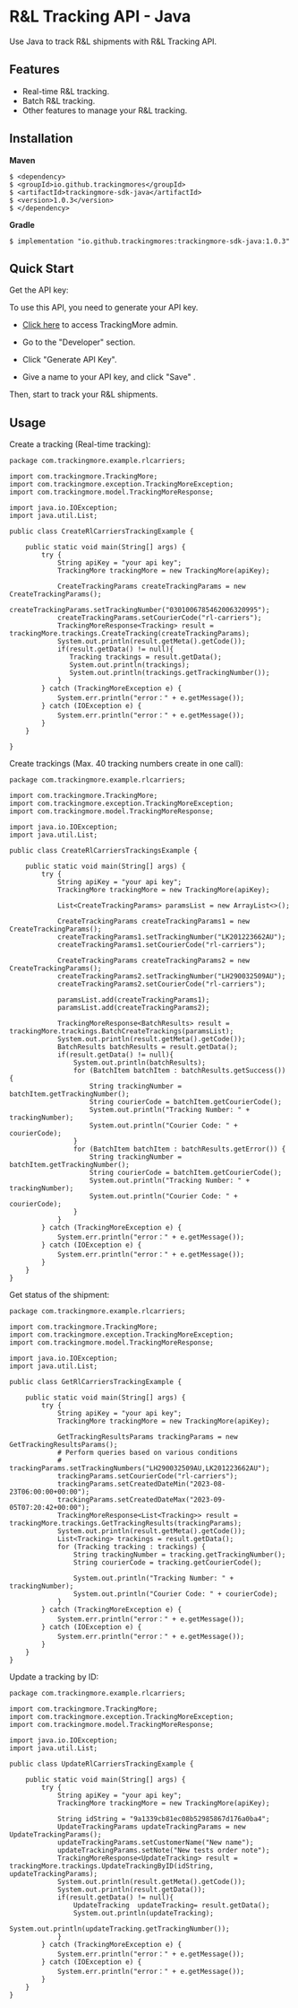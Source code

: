 R&L Tracking API - Java
================================
Use Java to track R&L shipments with R&L Tracking API.

Features
--------
- Real-time R&L tracking.
- Batch R&L tracking.
- Other features to manage your R&L tracking.

Installation
------------

**Maven**

    $ <dependency>
    $ <groupId>io.github.trackingmores</groupId>
    $ <artifactId>trackingmore-sdk-java</artifactId>
    $ <version>1.0.3</version>
    $ </dependency>

**Gradle**

    $ implementation "io.github.trackingmores:trackingmore-sdk-java:1.0.3"

Quick Start
----------
Get the API key:

To use this API, you need to generate your API key.

- <a href="https://admin.trackingmore.com/developer/apikey" target="_blank" rel="noreferrer">
  Click here</a> to access TrackingMore admin.

- Go to the "Developer" section.

- Click "Generate API Key".

- Give a name to your API key, and click "Save" .


Then, start to track your R&L shipments.

Usage
----------

Create a tracking (Real-time tracking):

    package com.trackingmore.example.rlcarriers;
    
    import com.trackingmore.TrackingMore;
    import com.trackingmore.exception.TrackingMoreException;
    import com.trackingmore.model.TrackingMoreResponse;
    
    import java.io.IOException;
    import java.util.List;
    
    public class CreateRlCarriersTrackingExample {
    
        public static void main(String[] args) {
            try {
                String apiKey = "your api key";
                TrackingMore trackingMore = new TrackingMore(apiKey);
                
                CreateTrackingParams createTrackingParams = new CreateTrackingParams();
                createTrackingParams.setTrackingNumber("0301006785462006320995");
                createTrackingParams.setCourierCode("rl-carriers");
                TrackingMoreResponse<Tracking> result = trackingMore.trackings.CreateTracking(createTrackingParams);
                System.out.println(result.getMeta().getCode());
                if(result.getData() != null){
                   Tracking trackings = result.getData();
                   System.out.println(trackings);
                   System.out.println(trackings.getTrackingNumber());
                }
            } catch (TrackingMoreException e) {
                System.err.println("error：" + e.getMessage());
            } catch (IOException e) {
                System.err.println("error：" + e.getMessage());
            }
        }
    
    }


Create trackings (Max. 40 tracking numbers create in one call):

    package com.trackingmore.example.rlcarriers;
    
    import com.trackingmore.TrackingMore;
    import com.trackingmore.exception.TrackingMoreException;
    import com.trackingmore.model.TrackingMoreResponse;
    
    import java.io.IOException;
    import java.util.List;
    
    public class CreateRlCarriersTrackingsExample {
    
        public static void main(String[] args) {
            try {
                String apiKey = "your api key";
                TrackingMore trackingMore = new TrackingMore(apiKey);
                
                List<CreateTrackingParams> paramsList = new ArrayList<>();
                
                CreateTrackingParams createTrackingParams1 = new CreateTrackingParams();
                createTrackingParams1.setTrackingNumber("LK201223662AU");
                createTrackingParams1.setCourierCode("rl-carriers");
                
                CreateTrackingParams createTrackingParams2 = new CreateTrackingParams();
                createTrackingParams2.setTrackingNumber("LH290032509AU");
                createTrackingParams2.setCourierCode("rl-carriers");
                
                paramsList.add(createTrackingParams1);
                paramsList.add(createTrackingParams2);
                
                TrackingMoreResponse<BatchResults> result = trackingMore.trackings.BatchCreateTrackings(paramsList);
                System.out.println(result.getMeta().getCode());
                BatchResults batchResults = result.getData();
                if(result.getData() != null){
                    System.out.println(batchResults);
                    for (BatchItem batchItem : batchResults.getSuccess()) {
                        String trackingNumber = batchItem.getTrackingNumber();
                        String courierCode = batchItem.getCourierCode();
                        System.out.println("Tracking Number: " + trackingNumber);
                        System.out.println("Courier Code: " + courierCode);
                    }
                    for (BatchItem batchItem : batchResults.getError()) {
                        String trackingNumber = batchItem.getTrackingNumber();
                        String courierCode = batchItem.getCourierCode();
                        System.out.println("Tracking Number: " + trackingNumber);
                        System.out.println("Courier Code: " + courierCode);
                    }
                }
            } catch (TrackingMoreException e) {
                System.err.println("error：" + e.getMessage());
            } catch (IOException e) {
                System.err.println("error：" + e.getMessage());
            }
        }
    }


Get status of the shipment:

    package com.trackingmore.example.rlcarriers;
    
    import com.trackingmore.TrackingMore;
    import com.trackingmore.exception.TrackingMoreException;
    import com.trackingmore.model.TrackingMoreResponse;
    
    import java.io.IOException;
    import java.util.List;
    
    public class GetRlCarriersTrackingExample {
    
        public static void main(String[] args) {
            try {
                String apiKey = "your api key";
                TrackingMore trackingMore = new TrackingMore(apiKey);
                
                GetTrackingResultsParams trackingParams = new GetTrackingResultsParams();
                # Perform queries based on various conditions
                # trackingParams.setTrackingNumbers("LH290032509AU,LK201223662AU");
                trackingParams.setCourierCode("rl-carriers");
                trackingParams.setCreatedDateMin("2023-08-23T06:00:00+00:00");
                trackingParams.setCreatedDateMax("2023-09-05T07:20:42+00:00");
                TrackingMoreResponse<List<Tracking>> result = trackingMore.trackings.GetTrackingResults(trackingParams);
                System.out.println(result.getMeta().getCode());
                List<Tracking> trackings = result.getData();
                for (Tracking tracking : trackings) {
                    String trackingNumber = tracking.getTrackingNumber();
                    String courierCode = tracking.getCourierCode();
                    
                    System.out.println("Tracking Number: " + trackingNumber);
                    System.out.println("Courier Code: " + courierCode);
                }
            } catch (TrackingMoreException e) {
                System.err.println("error：" + e.getMessage());
            } catch (IOException e) {
                System.err.println("error：" + e.getMessage());
            }
        }
    }


Update a tracking by ID:

    package com.trackingmore.example.rlcarriers;
    
    import com.trackingmore.TrackingMore;
    import com.trackingmore.exception.TrackingMoreException;
    import com.trackingmore.model.TrackingMoreResponse;
    
    import java.io.IOException;
    import java.util.List;
    
    public class UpdateRlCarriersTrackingExample {
    
        public static void main(String[] args) {
            try {
                String apiKey = "your api key";
                TrackingMore trackingMore = new TrackingMore(apiKey);
                
                String idString = "9a1339cb81ec08b52985867d176a0ba4";
                UpdateTrackingParams updateTrackingParams = new UpdateTrackingParams();
                updateTrackingParams.setCustomerName("New name");
                updateTrackingParams.setNote("New tests order note");
                TrackingMoreResponse<UpdateTracking> result = trackingMore.trackings.UpdateTrackingByID(idString, updateTrackingParams);
                System.out.println(result.getMeta().getCode());
                System.out.println(result.getData());
                if(result.getData() != null){
                    UpdateTracking  updateTracking= result.getData();
                    System.out.println(updateTracking);
                    System.out.println(updateTracking.getTrackingNumber());
                }
            } catch (TrackingMoreException e) {
                System.err.println("error：" + e.getMessage());
            } catch (IOException e) {
                System.err.println("error：" + e.getMessage());
            }
        }
    }
